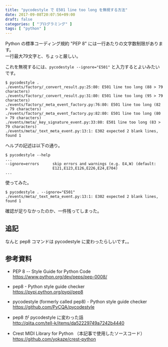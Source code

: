 ```yaml
---
title: "pycodestyle で E501 line too long を無視する方法"
date: 2017-09-08T20:07:56+09:00
draft: false
categories: [ "プログラミング" ]
tags: [ "python" ]
---
```

Python の標準コーディング規約 "PEP 8" には一行あたりの文字数制限があります。<br />
一行最大79文字と、ちょっと厳しい。

これを無視するには、```pycodestyle --ignore="E501"``` と入力するとよいみたいです。

```shell
$ pycodestyle .
./events/factory/_convert_result.py:25:80: E501 line too long (88 > 79 characters)
./events/factory/_convert_result.py:31:80: E501 line too long (95 > 79 characters)
./events/factory/_meta_event_factory.py:76:80: E501 line too long (82 > 79 characters)
./events/factory/_meta_event_factory.py:82:80: E501 line too long (80 > 79 characters)
./events/meta/_key_signature_event.py:33:80: E501 line too long (83 > 79 characters)
./events/meta/_text_meta_event.py:13:1: E302 expected 2 blank lines, found 1
```

ヘルプの記述は以下の通り。

```shell
$ pycodestyle --help
...
--ignore=errors      skip errors and warnings (e.g. E4,W) (default:
                     E121,E123,E126,E226,E24,E704)
...
```

使ってみた。

```shell
$ pycodestyle . --ignore="E501"
./events/meta/_text_meta_event.py:13:1: E302 expected 2 blank lines, found 1
```
確認が足りなかったのか、一件残ってしまった。

## 追記

なんと pep8 コマンドは pycodestyle に変わったらしいです。。

## 参考資料

- PEP 8 -- Style Guide for Python Code<br />
  https://www.python.org/dev/peps/pep-0008/

- pep8 - Python style guide checker<br />
  https://pypi.python.org/pypi/pep8

- pycodestyle (formerly called pep8) - Python style guide checker<br />
  https://github.com/PyCQA/pycodestyle

- pep8 が pycodestyle に変わった話<br />
  http://qiita.com/tell-k/items/da52229749a7242b4440

- Crest MIDI Library for Python （本記事で使用したソースコード）<br />
  https://github.com/yokaze/crest-python

